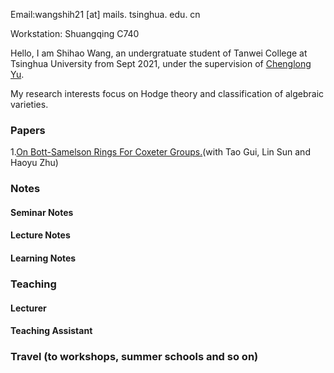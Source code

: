 
Email:wangshih21 [at] mails. tsinghua. edu. cn

Workstation: Shuangqing C740

Hello, I am Shihao Wang, an undergratuate student of Tanwei College at Tsinghua University from Sept 2021, under the supervision of [Chenglong Yu](https://chenglongyu.github.io/). 

My research interests focus on Hodge theory and classification of algebraic varieties.

### Papers

1.[On Bott-Samelson Rings For Coxeter Groups.](http://arxiv.org/abs/2408.10155)(with Tao Gui, Lin Sun and Haoyu Zhu)


### Notes
#### Seminar Notes


#### Lecture Notes


#### Learning Notes


### Teaching
#### Lecturer

#### Teaching Assistant
   
   
### Travel (to workshops, summer schools and so on)
